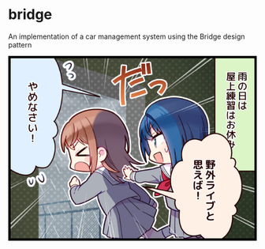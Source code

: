 # bridge
An implementation of a car management system using the Bridge design pattern

![okujou renshuu](./comic_0007.png)